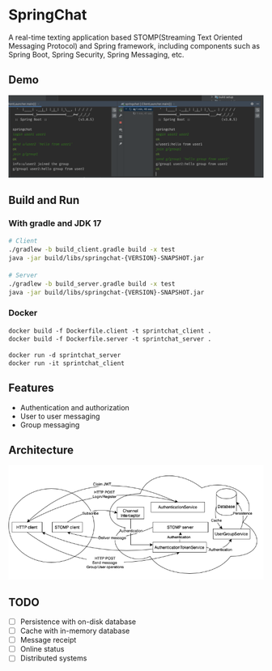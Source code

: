 # SpringChat

A real-time texting application based STOMP(Streaming Text Oriented Messaging Protocol) and Spring framework, including
components such as Spring Boot, Spring
Security, Spring Messaging, etc.

## Demo
![screen_shoot](/static/screenshot1.png)

## Build and Run
### With gradle and JDK 17
```bash
# Client 
./gradlew -b build_client.gradle build -x test
java -jar build/libs/springchat-{VERSION}-SNAPSHOT.jar

# Server
./gradlew -b build_server.gradle build -x test
java -jar build/libs/springchat-{VERSION}-SNAPSHOT.jar
```
### Docker
```
docker build -f Dockerfile.client -t sprintchat_client .
docker build -f Dockerfile.server -t sprintchat_server .

docker run -d sprintchat_server
docker run -it sprintchat_client
```
## Features

* Authentication and authorization
* User to user messaging
* Group messaging

## Architecture

![architecture](/static/arch1.png)

## TODO

- [ ] Persistence with on-disk database
- [ ] Cache with in-memory database
- [ ] Message receipt
- [ ] Online status
- [ ] Distributed systems